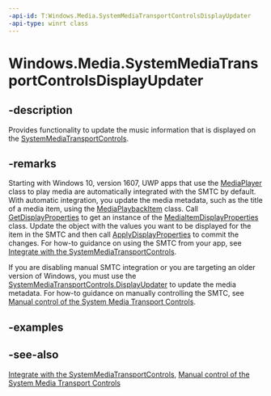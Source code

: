 ```yaml
---
-api-id: T:Windows.Media.SystemMediaTransportControlsDisplayUpdater
-api-type: winrt class
---
```


<!-- Class syntax.
public class SystemMediaTransportControlsDisplayUpdater : Windows.Media.ISystemMediaTransportControlsDisplayUpdater
-->

# Windows.Media.SystemMediaTransportControlsDisplayUpdater

## -description
Provides functionality to update the music information that is displayed on the [SystemMediaTransportControls](systemmediatransportcontrols.md).

## -remarks
Starting with Windows 10, version 1607, UWP apps that use the [MediaPlayer](../windows.media.playback/mediaplayer.md) class to play media are automatically integrated with the SMTC by default. With automatic integration, you update the media metadata, such as the title of a media item, using the [MediaPlaybackItem](../windows.media.playback/mediaplaybackitem.md) class. Call [GetDisplayProperties](../windows.media.playback/mediaplaybackitem_getdisplayproperties_103236454.md) to get an instance of the [MediaItemDisplayProperties](../windows.media.playback/mediaitemdisplayproperties.md) class. Update the object with the values you want to be displayed for the item in the SMTC and then call [ApplyDisplayProperties](../windows.media.playback/mediaplaybackitem_applydisplayproperties_1634192028.md) to commit the changes. For how-to guidance on using the SMTC from your app, see [Integrate with the SystemMediaTransportControls](https://msdn.microsoft.com/windows/uwp/audio-video-camera/integrate-with-systemmediatransportcontrols).

If you are disabling manual SMTC integration or you are targeting an older version of Windows, you must use the [SystemMediaTransportControls.DisplayUpdater](systemmediatransportcontrols_displayupdater.md) to update the media metadata. For how-to guidance on manually controlling the SMTC, see [Manual control of the System Media Transport Controls](https://msdn.microsoft.com/windows/uwp/audio-video-camera/system-media-transport-controls).

## -examples

## -see-also
[Integrate with the SystemMediaTransportControls](https://msdn.microsoft.com/windows/uwp/audio-video-camera/integrate-with-systemmediatransportcontrols), [Manual control of the System Media Transport Controls](https://msdn.microsoft.com/windows/uwp/audio-video-camera/system-media-transport-controls)